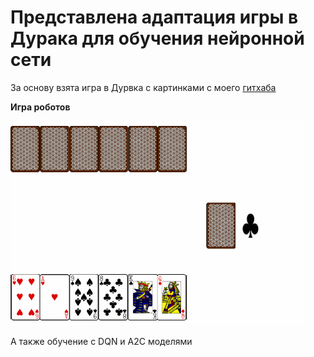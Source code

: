 # Представлена адаптация игры в Дурака для обучения нейронной сети

За основу взята игра в Дурвка с картинками с моего [гитхаба](https://github.com/Mike030668/Base_Fool_images)

**Игра роботов**

<img src="images/game_play_2_robots.gif" alt="gif"  width="470"/>

А также обучение с DQN и A2C моделями

